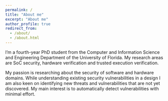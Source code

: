 ```yaml
---
permalink: /
title: "About me"
excerpt: "About me"
author_profile: true
redirect_from: 
  - /about/
  - /about.html
---
```


I’m a fourth-year PhD student from the Computer and Information Science and Engineering Department of the University of Florida. My research areas are SoC security, hardware verification and trusted execution verification.

My passion is researching about the security of software and hardware domains. While understanding existing security vulnerabilities in a design I am also keen on identifying new threats and vulnerabilities that are not yet discovered. My main interest is to automatically detect vulnerabilities with minimal effort.


